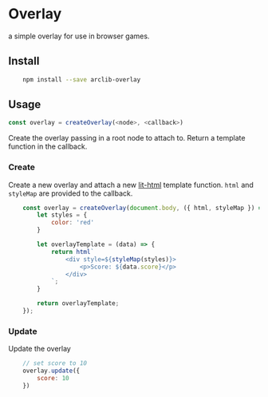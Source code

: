 # Overlay
a simple overlay for use in browser games.

## Install
```sh
    npm install --save arclib-overlay
```

## Usage
```js
const overlay = createOverlay(<node>, <callback>)
```
Create the overlay passing in a root node to attach to.
Return a template function in the callback.

### Create
Create a new overlay and attach a new [lit-html](https://lit-html.polymer-project.org/guide) template function.
`html` and `styleMap` are provided to the callback.
```js
    const overlay = createOverlay(document.body, ({ html, styleMap }) => {
        let styles = {
            color: 'red'
        }

        let overlayTemplate = (data) => {
            return html`
                <div style=${styleMap(styles)}>
                    <p>Score: ${data.score}</p>
                </div>
            `;
        }

        return overlayTemplate;
    });
```

### Update
Update the overlay
```js
    // set score to 10
    overlay.update({
        score: 10
    })
```